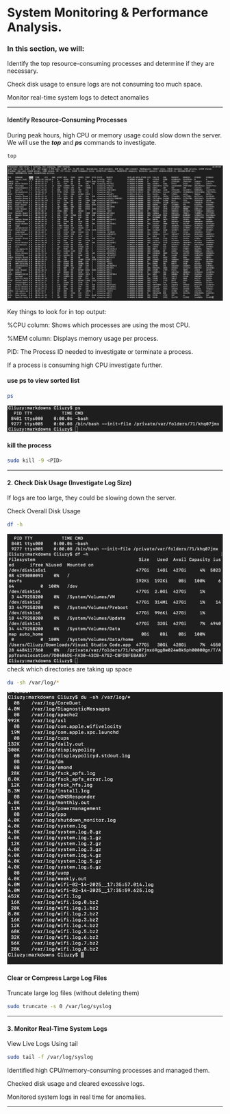 # System Monitoring & Performance Analysis.
### In this section, we will:
Identify the top resource-consuming processes and determine if they are necessary.

Check disk usage to ensure logs are not consuming too much space.

Monitor real-time system logs to detect anomalies
___
#### Identify Resource-Consuming Processes
During peak hours, high CPU or memory usage could slow down the server. We will use the **_top_** and **_ps_** commands to investigate.
```bash
top
```
![sc1](./images/sc1.png)

Key things to look for in top output:

%CPU column: Shows which processes are using the most CPU.

%MEM column: Displays memory usage per process.

PID: The Process ID needed to investigate or terminate a process.

If a process is consuming high CPU investigate further.

#### use ps to view sorted list
```bash
ps
```
![sc2](./images/sc2.png)
#### kill the process
```bash
sudo kill -9 <PID>
```

___

#### 2. Check Disk Usage (Investigate Log Size)
If logs are too large, they could be slowing down the server.

 Check Overall Disk Usage
 ```bash
 df -h
 ```

![sc3](./images/sc3.png)
check which directories are taking up space
```bash
du -sh /var/log/*
```
![sc4](./images/sc4.png)

#### Clear or Compress Large Log Files

Truncate large log files (without deleting them)

```bash
sudo truncate -s 0 /var/log/syslog
```
___

#### 3️. Monitor Real-Time System Logs


View Live Logs Using tail
```bash
sudo tail -f /var/log/syslog
```
 Identified high CPU/memory-consuming processes and managed them.

Checked disk usage and cleared excessive logs.

 Monitored system logs in real time for anomalies.

 ___
